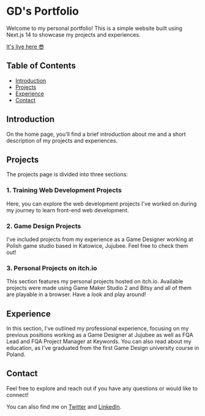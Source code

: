 # GD's Portfolio

Welcome to my personal portfolio! This is a simple website built using Next.js 14 to showcase my projects and experiences.

[It's live here 😎](https://gd-portfolio.vercel.app/)

## Table of Contents

- [Introduction](#introduction)
- [Projects](#projects)
- [Experience](#experience)
- [Contact](#contact)


## Introduction

On the home page, you'll find a brief introduction about me and a short description of my projects and experiences.

## Projects

The projects page is divided into three sections:

### 1. Training Web Development Projects

Here, you can explore the web development projects I've worked on during my journey to learn front-end web development.

### 2. Game Design Projects

I've included projects from my experience as a Game Designer working at Polish game studio based in Katowice, Jujubee. Feel free to check them out!

### 3. Personal Projects on itch.io

This section features my personal projects hosted on itch.io. Available projects were made using Game Maker Studio 2 and Bitsy and all of them are playable in a browser. Have a look and play around!

## Experience

In this section, I've outlined my professional experience, focusing on my previous positions working as a Game Designer at Jujubee as well as FQA Lead and FQA Project Manager at Keywords. You can also read about my education, as I've graduated from the first Game Design university course in Poland.

## Contact

Feel free to explore and reach out if you have any questions or would like to connect!

You can also find me on [Twitter](https://twitter.com/gd_cosmonaut) and [LinkedIn](https://www.linkedin.com/in/grzegorz-dabrowski-dev).

